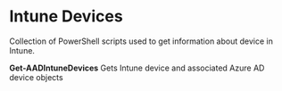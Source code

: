 # Intune Devices
Collection of PowerShell scripts used to get information about device in Intune.

**Get-AADIntuneDevices**
Gets Intune device and associated Azure AD device objects